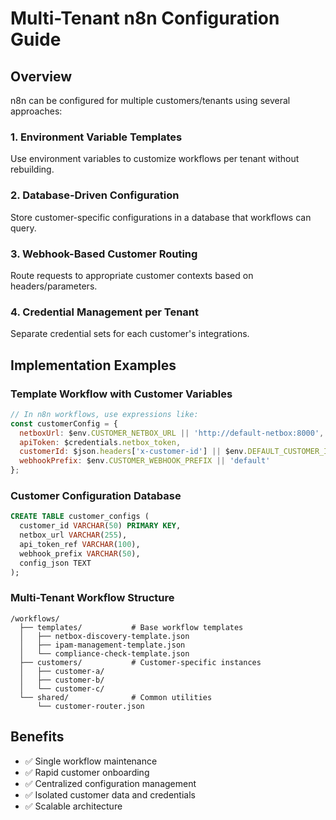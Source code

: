 # Multi-Tenant n8n Configuration Guide

## Overview
n8n can be configured for multiple customers/tenants using several approaches:

### 1. Environment Variable Templates
Use environment variables to customize workflows per tenant without rebuilding.

### 2. Database-Driven Configuration  
Store customer-specific configurations in a database that workflows can query.

### 3. Webhook-Based Customer Routing
Route requests to appropriate customer contexts based on headers/parameters.

### 4. Credential Management per Tenant
Separate credential sets for each customer's integrations.

## Implementation Examples

### Template Workflow with Customer Variables
```javascript
// In n8n workflows, use expressions like:
const customerConfig = {
  netboxUrl: $env.CUSTOMER_NETBOX_URL || 'http://default-netbox:8000',
  apiToken: $credentials.netbox_token,
  customerId: $json.headers['x-customer-id'] || $env.DEFAULT_CUSTOMER_ID,
  webhookPrefix: $env.CUSTOMER_WEBHOOK_PREFIX || 'default'
};
```

### Customer Configuration Database
```sql
CREATE TABLE customer_configs (
  customer_id VARCHAR(50) PRIMARY KEY,
  netbox_url VARCHAR(255),
  api_token_ref VARCHAR(100),
  webhook_prefix VARCHAR(50),
  config_json TEXT
);
```

### Multi-Tenant Workflow Structure
```
/workflows/
  ├── templates/           # Base workflow templates
  │   ├── netbox-discovery-template.json
  │   ├── ipam-management-template.json
  │   └── compliance-check-template.json
  ├── customers/           # Customer-specific instances
  │   ├── customer-a/
  │   ├── customer-b/
  │   └── customer-c/
  └── shared/              # Common utilities
      └── customer-router.json
```

## Benefits
- ✅ Single workflow maintenance
- ✅ Rapid customer onboarding  
- ✅ Centralized configuration management
- ✅ Isolated customer data and credentials
- ✅ Scalable architecture
